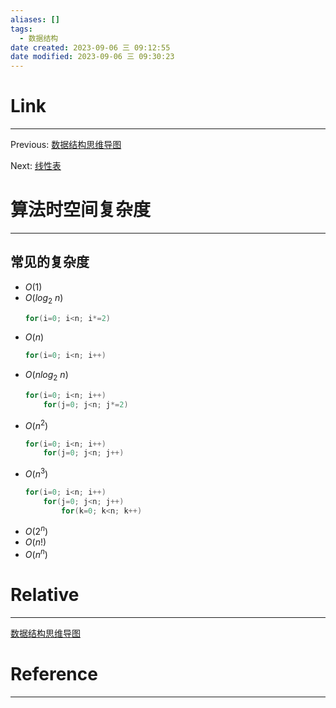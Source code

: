 ```yaml
---
aliases: []
tags:
  - 数据结构
date created: 2023-09-06 三 09:12:55
date modified: 2023-09-06 三 09:30:23
---
```


# Link
---
Previous: [数据结构思维导图](数据结构思维导图.md)

Next: [线性表](线性表.md)

# 算法时空间复杂度
---

## 常见的复杂度

- $O (1)$
- $O (log_2~n)$
    ```c
    for(i=0; i<n; i*=2)
    ```
- $O (n)$
    ```c
    for(i=0; i<n; i++)
    ```
- $O (nlog_2~n)$
    ```c
    for(i=0; i<n; i++)
        for(j=0; j<n; j*=2)
    ```
- $O (n^2)$
    ```c
    for(i=0; i<n; i++)
        for(j=0; j<n; j++)
    ```
- $O(n^3)$
    ```c
    for(i=0; i<n; i++)
        for(j=0; j<n; j++)
            for(k=0; k<n; k++)
    ```
- $O(2^n)$
- $O(n!)$
- $O(n^n)$


# Relative
---
[数据结构思维导图](数据结构思维导图.md)


# Reference
---

